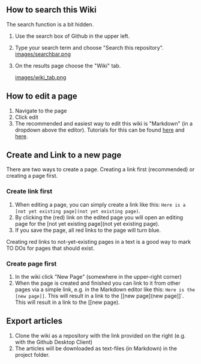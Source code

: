 ## How to search this Wiki

The search function is a bit hidden.

1.  Use the search box of Github in the upper left.
2.  Type your search term and choose "Search this repository".
    [images/searchbar.png](images/searchbar.png)
3.  On the results page choose the "Wiki" tab.
    
    [images/wiki_tab.png](images/wiki_tab.png)



## How to edit a page

1. Navigate to the page
2. Click edit
3. The recommended and easiest way to edit this wiki is "Markdown" (in a dropdown above the editor). Tutorials for this can be found [here](https://help.github.com/en/articles/about-writing-and-formatting-on-github) and [here](https://guides.github.com/features/mastering-markdown/).

## Create and Link to a new page

There are two ways to create a page. Creating a link first (recommended) or creating a page first.

### Create link first

1. When editing a page, you can simply create a link like this: `Here is a [not yet existing page](not yet existing page)`.
2. By clicking the (red) link on the edited page you will open an editing page for the [not yet existing page](not yet existing page).
3. If you save the page, all red links to the page will turn blue.

Creating red links to not-yet-existing pages in a text is a good way to mark TO DOs for pages that should exist.

### Create page first

1. In the wiki click "New Page" (somewhere in the upper-right corner)
2. When the page is created and finished you can link to it from other pages via a simple link, e.g. in the Markdown editor like this: `Here is the [new page]]`. This will result in a link to the [[new page](new page]]`. This will result in a link to the [[new page).

## Export articles

1. Clone the wiki as a repository with the link provided on the right (e.g. with the Github Desktop Client)
2. The articles will be downloaded as text-files (in Markdown) in the project folder.

